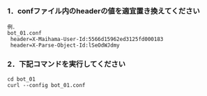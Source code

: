### 1．confファイル内のheaderの値を適宜置き換えてください

```
例．
bot_01.conf
 header=X-Maihama-User-Id:5566d15962ed3125fd000183
 header=X-Parse-Object-Id:lSeOdWJdmy
```

### 2．下記コマンドを実行してください

```
cd bot_01
curl --config bot_01.conf
```
